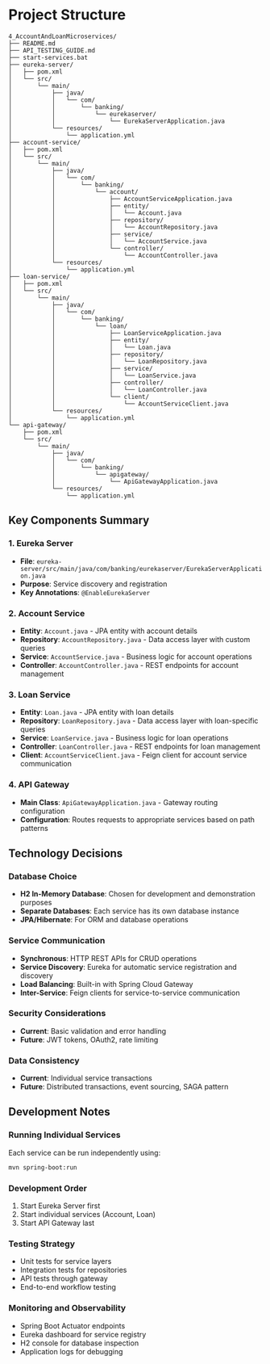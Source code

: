 # Project Structure

```
4_AccountAndLoanMicroservices/
├── README.md
├── API_TESTING_GUIDE.md
├── start-services.bat
├── eureka-server/
│   ├── pom.xml
│   └── src/
│       └── main/
│           ├── java/
│           │   └── com/
│           │       └── banking/
│           │           └── eurekaserver/
│           │               └── EurekaServerApplication.java
│           └── resources/
│               └── application.yml
├── account-service/
│   ├── pom.xml
│   └── src/
│       └── main/
│           ├── java/
│           │   └── com/
│           │       └── banking/
│           │           └── account/
│           │               ├── AccountServiceApplication.java
│           │               ├── entity/
│           │               │   └── Account.java
│           │               ├── repository/
│           │               │   └── AccountRepository.java
│           │               ├── service/
│           │               │   └── AccountService.java
│           │               └── controller/
│           │                   └── AccountController.java
│           └── resources/
│               └── application.yml
├── loan-service/
│   ├── pom.xml
│   └── src/
│       └── main/
│           ├── java/
│           │   └── com/
│           │       └── banking/
│           │           └── loan/
│           │               ├── LoanServiceApplication.java
│           │               ├── entity/
│           │               │   └── Loan.java
│           │               ├── repository/
│           │               │   └── LoanRepository.java
│           │               ├── service/
│           │               │   └── LoanService.java
│           │               ├── controller/
│           │               │   └── LoanController.java
│           │               └── client/
│           │                   └── AccountServiceClient.java
│           └── resources/
│               └── application.yml
└── api-gateway/
    ├── pom.xml
    └── src/
        └── main/
            ├── java/
            │   └── com/
            │       └── banking/
            │           └── apigateway/
            │               └── ApiGatewayApplication.java
            └── resources/
                └── application.yml
```

## Key Components Summary

### 1. Eureka Server
- **File**: `eureka-server/src/main/java/com/banking/eurekaserver/EurekaServerApplication.java`
- **Purpose**: Service discovery and registration
- **Key Annotations**: `@EnableEurekaServer`

### 2. Account Service
- **Entity**: `Account.java` - JPA entity with account details
- **Repository**: `AccountRepository.java` - Data access layer with custom queries
- **Service**: `AccountService.java` - Business logic for account operations
- **Controller**: `AccountController.java` - REST endpoints for account management

### 3. Loan Service
- **Entity**: `Loan.java` - JPA entity with loan details
- **Repository**: `LoanRepository.java` - Data access layer with loan-specific queries
- **Service**: `LoanService.java` - Business logic for loan operations
- **Controller**: `LoanController.java` - REST endpoints for loan management
- **Client**: `AccountServiceClient.java` - Feign client for account service communication

### 4. API Gateway
- **Main Class**: `ApiGatewayApplication.java` - Gateway routing configuration
- **Configuration**: Routes requests to appropriate services based on path patterns

## Technology Decisions

### Database Choice
- **H2 In-Memory Database**: Chosen for development and demonstration purposes
- **Separate Databases**: Each service has its own database instance
- **JPA/Hibernate**: For ORM and database operations

### Service Communication
- **Synchronous**: HTTP REST APIs for CRUD operations
- **Service Discovery**: Eureka for automatic service registration and discovery
- **Load Balancing**: Built-in with Spring Cloud Gateway
- **Inter-Service**: Feign clients for service-to-service communication

### Security Considerations
- **Current**: Basic validation and error handling
- **Future**: JWT tokens, OAuth2, rate limiting

### Data Consistency
- **Current**: Individual service transactions
- **Future**: Distributed transactions, event sourcing, SAGA pattern

## Development Notes

### Running Individual Services
Each service can be run independently using:
```bash
mvn spring-boot:run
```

### Development Order
1. Start Eureka Server first
2. Start individual services (Account, Loan)
3. Start API Gateway last

### Testing Strategy
- Unit tests for service layers
- Integration tests for repositories
- API tests through gateway
- End-to-end workflow testing

### Monitoring and Observability
- Spring Boot Actuator endpoints
- Eureka dashboard for service registry
- H2 console for database inspection
- Application logs for debugging
